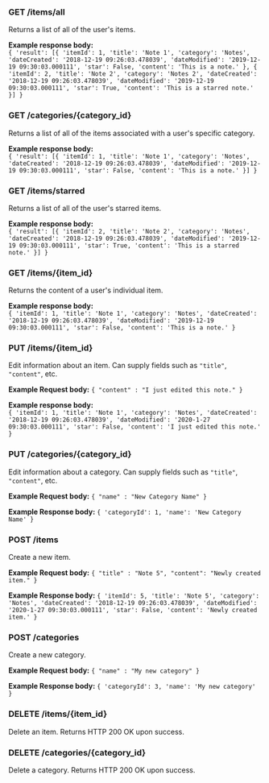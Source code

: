 ### GET /items/all
Returns a list of all of the user's items.

**Example response body:**  
`{ 'result': [{ 'itemId': 1, 'title': 'Note 1', 'category': 'Notes', 'dateCreated': '2018-12-19 09:26:03.478039', 'dateModified': '2019-12-19 09:30:03.000111', 'star': False, 'content': 'This is a note.' }, { 'itemId': 2, 'title': 'Note 2', 'category': 'Notes 2', 'dateCreated': '2018-12-19 09:26:03.478039', 'dateModified': '2019-12-19 09:30:03.000111', 'star': True, 'content': 'This is a starred note.' }] }`

### GET /categories/{category_id}
Returns a list of all of the items associated with a user's specific category.

**Example response body:**  
`{ 'result': [{ 'itemId': 1, 'title': 'Note 1', 'category': 'Notes', 'dateCreated': '2018-12-19 09:26:03.478039', 'dateModified': '2019-12-19 09:30:03.000111', 'star': False, 'content': 'This is a note.' }] }`

### GET /items/starred
Returns a list of all of the user's starred items.

**Example response body:**  
`{ 'result': [{ 'itemId': 2, 'title': 'Note 2', 'category': 'Notes', 'dateCreated': '2018-12-19 09:26:03.478039', 'dateModified': '2019-12-19 09:30:03.000111', 'star': True, 'content': 'This is a starred note.' }] }`

### GET /items/{item_id}
Returns the content of a user's individual item.

**Example response body:**  
`{ 'itemId': 1, 'title': 'Note 1', 'category': 'Notes', 'dateCreated': '2018-12-19 09:26:03.478039', 'dateModified': '2019-12-19 09:30:03.000111', 'star': False, 'content': 'This is a note.' }`


### PUT /items/{item_id}
Edit information about an item. Can supply fields such as `"title"`, `"content"`, etc.

**Example Request body:** `{ "content" : "I just edited this note." }`

**Example response body:**  
`{ 'itemId': 1, 'title': 'Note 1', 'category': 'Notes', 'dateCreated': '2018-12-19 09:26:03.478039', 'dateModified': '2020-1-27 09:30:03.000111', 'star': False, 'content': 'I just edited this note.' }`


### PUT /categories/{category_id}
Edit information about a category. Can supply fields such as `"title"`, `"content"`, etc.

**Example Request body:** `{ "name" : "New Category Name" }`

**Example Response body:** 
`{ 'categoryId': 1, 'name': 'New Category Name' }`

### POST /items
Create a new item.

**Example Request body:** `{ "title" : "Note 5", "content": "Newly created item." }`

**Example Response body:** 
`{ 'itemId': 5, 'title': 'Note 5', 'category': 'Notes', 'dateCreated': '2018-12-19 09:26:03.478039', 'dateModified': '2020-1-27 09:30:03.000111', 'star': False, 'content': 'Newly created item.' }`

### POST /categories
Create a new category.

**Example Request body:** `{ "name" : "My new category" }`

**Example Response body:** 
`{ 'categoryId': 3, 'name': 'My new category' }`

### DELETE /items/{item_id}
Delete an item. Returns HTTP 200 OK upon success.


### DELETE /categories/{category_id}
Delete a category. Returns HTTP 200 OK upon success.
